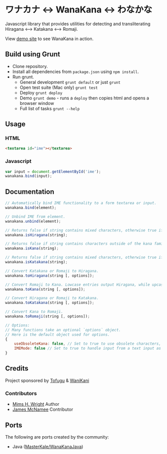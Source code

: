 ワナカナ <-> WanaKana <-> わなかな
===============================

Javascript library that provides utilities for detecting and transliterating Hiragana &lt;--> Katakana &lt;--> Romaji.

View [demo site](http://wanakana.com) to see WanaKana in action.

## Build using Grunt

- Clone repository.
- Install all dependencies from `package.json` using `npm install`.
- Run grunt.
	- General development `grunt default` or just `grunt`
	- Open test suite (Mac only) `grunt test`
	- Deploy `grunt deploy`
	- Demo `grunt demo` - runs a `deploy` then copies html and opens a browser window
	- Full list of tasks `grunt --help`

## Usage

### HTML
```html
<textarea id="ime"></textarea>
```

### Javascript
```javascript
var input = document.getElementById('ime');
wanakana.bind(input);
```

## Documentation

```javascript
// Automatically bind IME functionality to a form textarea or input.
wanakana.bind(element);

// Unbind IME from element.
wanakana.unbind(element);

// Returns false if string contains mixed characters, otherwise true if Hiragana.
wanakana.isHiragana(string);

// Returns false if string contains characters outside of the kana family, otherwise true if Hiragana and/or Katakana.
wanakana.isKana(string);

// Returns false if string contains mixed characters, otherwise true if Katakana.
wanakana.isKatakana(string);

// Convert Katakana or Romaji to Hiragana.
wanakana.toHiragana(string [, options]);

// Convert Romaji to Kana. Lowcase entries output Hiragana, while upcase entries output Katakana.
wanakana.toKana(string [, options]);

// Convert Hiragana or Romaji to Katakana.
wanakana.toKatakana(string [, options]);

// Convert Kana to Romaji.
wanakana.toRomaji(string [, options]);

// Options:
// Many functions take an optional `options` object.
// Here is the default object used for options.
{
	useObsoleteKana: false, // Set to true to use obsolete characters, such as ゐ and ゑ.
  	IMEMode: false // Set to true to handle input from a text input as it is typed.
}
```

## Credits

Project sponsored by [Tofugu](http://www.tofugu.com) & [WaniKani](http://www.wanikani.com)

### Contributors

- [Mims H. Wright](http://github.com/mimshwright)	Author
- [James McNamee](http://github.com/dotfold)		Contributor

## Ports

The following are ports created by the community:

- Java ([MasterKale/WanaKanaJava](https://github.com/MasterKale/WanaKanaJava))
